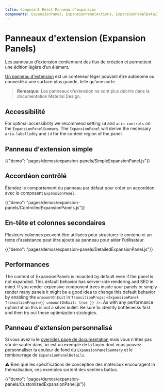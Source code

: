 ```yaml
---
title: Composant React Panneau d'expansion
components: ExpansionPanel, ExpansionPanelActions, ExpansionPanelDetails, ExpansionPanelSummary
---
```

# Panneaux d'extension (Expansion Panels)

<p class="description">Les panneaux d’extension contiennent des flux de création et permettent une édition légère d’un élément.</p>

[Un panneau d'extension](https://material.io/archive/guidelines/components/expansion-panels.html) est un conteneur léger pouvant être autonome ou connecté à une surface plus grande, telle qu'une carte.

> **Remarque:** Les panneaux d'extension ne sont plus décrits dans la documentation Material Design.

## Accessibilité

For optimal accessibility we recommend setting `id` and `aria-controls` on the `ExpansionPanelSummary`. The `ExpansionPanel` will derive the necessary `aria-labelledby` and `id` for the content region of the panel.

## Panneau d'extension simple

{{"demo": "pages/demos/expansion-panels/SimpleExpansionPanel.js"}}

## Accordéon contrôlé

Étendez le comportement du panneau par défaut pour créer un accordéon avec le composant `ExpansionPanel`.

{{"demo": "pages/demos/expansion-panels/ControlledExpansionPanels.js"}}

## En-tête et colonnes secondaires

Plusieurs colonnes peuvent être utilisées pour structurer le contenu et un texte d'assistance peut être ajouté au panneau pour aider l'utilisateur.

{{"demo": "pages/demos/expansion-panels/DetailedExpansionPanel.js"}}

## Performances

The content of ExpansionPanels is mounted by default even if the panel is not expanded. This default behavior has server-side rendering and SEO in mind. If you render expensive component trees inside your panels or simply render many panels it might be a good idea to change this default behavior by enabling the `unmountOnExit` in `TransitionProps`: `<ExpansionPanel TransitionProps={{ unmountOnExit: true }} />`. As with any performance optimization this is not a silver bullet. Be sure to identify bottlenecks first and then try out these optimization strategies.

## Panneau d'extension personnalisé

Si vous avez lu le [overrides page de documentation](/customization/overrides/) mais vous n'êtes pas sûr de sauter dans, ici est un exemple de la façon dont vous pouvez personnaliser la couleur de fond du `ExpansionPanelSummary` et le rembourrage de `ExpansionPanelDetails`.

⚠️ Bien que les spécifications de conception des matériaux encouragent la thématisation, ces exemples sortent des sentiers battus.

{{"demo": "pages/demos/expansion-panels/CustomizedExpansionPanel.js"}}